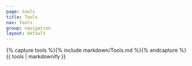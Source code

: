 ```yaml
---
page: tools
title: Tools
nav: Tools
group: navigation
layout: default
---
```


<div class="docs-section">
		{% capture tools %}{% include markdown/Tools.md %}{% endcapture %}
		{{ tools | markdownify }}
</div>